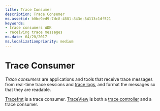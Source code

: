 ```yaml
---
title: Trace Consumer
description: Trace Consumer
ms.assetid: b0bc9ed9-7dc8-4881-843e-34113c1df521
keywords:
- trace consumers WDK
- receiving trace messages
ms.date: 04/20/2017
ms.localizationpriority: medium
---
```


# Trace Consumer


*Trace consumers* are applications and tools that receive trace messages from real-time trace sessions and [trace logs](trace-log.md), and format the messages so that they are readable.

[Tracefmt](tracefmt.md) is a trace consumer. [TraceView](traceview.md) is both a [trace controller](trace-controller.md) and a trace consumer.

 

 





